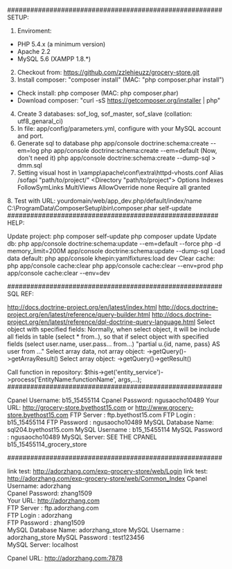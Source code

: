 ########################################################
SETUP:

1. Enviroment:
- PHP 5.4.x (a minimum version)
- Apache 2.2 
- MySQL 5.6
(XAMPP 1.8.*)
2. Checkout from: https://github.com/zzlehieuzz/grocery-store.git
3. Install composer: "composer install" (MAC: "php composer.phar install")
- Check install: php composer (MAC: php composer.phar)
- Download composer: "curl -sS https://getcomposer.org/installer | php"
4. Create 3 databases: sof_log, sof_master, sof_slave (collation: utf8_genaral_ci)
5. In file: app/config/parameters.yml, configure with your MySQL account and port. 
6. Generate sql to database
php app/console doctrine:schema:create --em=log
php app/console doctrine:schema:create --em=default (Now, don't need it)
php app/console doctrine:schema:create --dump-sql > dmm.sql
7. Setting visual host in \xampp\apache\conf\extra\httpd-vhosts.conf
  Alias /sofapi "path/to/project/"
  <Directory "path/to/project">
    Options Indexes FollowSymLinks MultiViews
    AllowOverride none
    Require all granted
  </Directory>
8. Test with URL: yourdomain/web/app_dev.php/default/index/name
  C:\ProgramData\ComposerSetup\bin\composer.phar self-update
#######################################################
HELP:

  Update project:    php composer self-update
                     php composer update
  Update db:         php app/console doctrine:schema:update --em=default --force
                     php -d memory_limit=200M app/console doctrine:schema:update --dump-sql
  Load data default: php app/console khepin:yamlfixtures:load dev
  Clear cache:       php app/console cache:clear
                     php app/console cache:clear --env=prod
                     php app/console cache:clear --env=dev
         
########################################################
  SQL REF:
  
  http://docs.doctrine-project.org/en/latest/index.html
  http://docs.doctrine-project.org/en/latest/reference/query-builder.html
  http://docs.doctrine-project.org/en/latest/reference/dql-doctrine-query-language.html
  Select object with specified fields: Normally, when select object, it will be include all fields in table (select * from..),
  so that if select object with specified fields (select user.name, user.pass... from...)
      "partial u.{id, name, pass} AS user from ..."
  Select array data, not array object: ->getQuery()->getArrayResult()
  Select array object: ->getQuery()->getResult()
  
  Call function in repository:
  $this->get('entity_service')->process('EntityName:functionName', args,...);
########################################################

Cpanel Username:     b15_15455114
Cpanel Password:     ngusaocho10489
Your URL:            http://grocery-store.byethost15.com or http://www.grocery-store.byethost15.com
FTP Server :         ftp.byethost15.com
FTP Login :          b15_15455114
FTP Password :       ngusaocho10489
MySQL Database Name: sql204.byethost15.com
MySQL Username :     b15_15455114
MySQL Password :     ngusaocho10489
MySQL Server:        SEE THE CPANEL
b15_15455114_grocery_store

########################################################

link test: http://adorzhang.com/exp-grocery-store/web/Login
link test: http://adorzhang.com/exp-grocery-store/web/Common_Index
Cpanel Username:    adorzhang     
Cpanel Password:    zhang1509   
Your URL:  http://adorzhang.com               
FTP Server :   ftp.adorzhang.com       
FTP Login :     adorzhang        
FTP Password :  zhang1509        
MySQL Database Name: adorzhang_store
MySQL Username : adorzhang_store
MySQL Password : test123456       
MySQL Server: localhost          


Cpanel URL:    http://adorzhang.com:7878 
